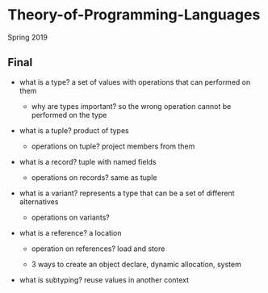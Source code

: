 # Theory-of-Programming-Languages
Spring 2019

## Final
* what is a type? 
    a set of values with operations that can performed on them

    - why are types important?
        so the wrong operation cannot be performed on the type

* what is a tuple?
    product of types

    - operations on tuple?
        project members from them

* what is a record?
    tuple with named fields

    - operations on records?
        same as tuple

* what is a variant?
    represents a type that can be a set of different alternatives

    - operations on variants?

* what is a reference?
    a location

    - operation on references?
        load and store

    - 3 ways to create an object
        declare, dynamic allocation, system

* what is subtyping?
    reuse values in another context